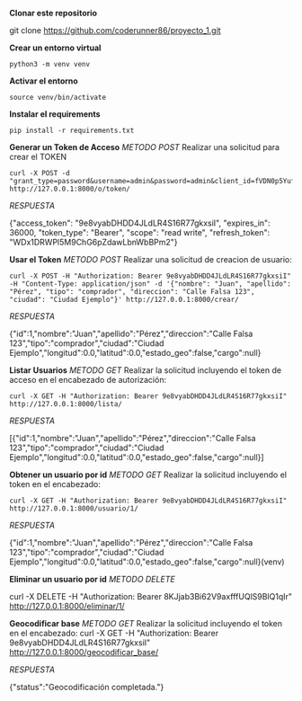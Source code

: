 **Clonar este repositorio**

   git clone https://github.com/coderunner86/proyecto_1.git

**Crear un entorno virtual**

    python3 -m venv venv

**Activar el entorno**

    source venv/bin/activate

**Instalar el requirements**

    pip install -r requirements.txt

**Generar un Token de Acceso**
*METODO POST*
Realizar una solicitud para crear el TOKEN

    curl -X POST -d "grant_type=password&username=admin&password=admin&client_id=fVDN0p5YufIhzroLf0RKlNpp8HVsDVUiLoQCJbkw&client_secret=d8C0STSoLdXhK6A90ru3Bb7clVjIQnoiWzmFmQS9FRbiMoSkz2oosMYT3qSHaYGaurZ4NA0TQdzCx2zEg6mlTm4lVOav3rzEKZonDFXWuQlQqSma3JmlYqC2TrkxexPY" http://127.0.0.1:8000/o/token/

_RESPUESTA_

   {"access_token": "9e8vyabDHDD4JLdLR4S16R77gkxsiI", "expires_in": 36000, "token_type": "Bearer", "scope": "read write", "refresh_token": "WDx1DRWPl5M9ChG6pZdawLbnWbBPm2"}

**Usar el Token**
*METODO POST*
Realizar una solicitud de creacion de usuario:

    curl -X POST -H "Authorization: Bearer 9e8vyabDHDD4JLdLR4S16R77gkxsiI" -H "Content-Type: application/json" -d '{"nombre": "Juan", "apellido": "Pérez", "tipo": "comprador", "direccion": "Calle Falsa 123", "ciudad": "Ciudad Ejemplo"}' http://127.0.0.1:8000/crear/

_RESPUESTA_

   {"id":1,"nombre":"Juan","apellido":"Pérez","direccion":"Calle Falsa 123","tipo":"comprador","ciudad":"Ciudad Ejemplo","longitud":0.0,"latitud":0.0,"estado_geo":false,"cargo":null}

**Listar Usuarios**
*METODO GET*
Realizar la solicitud incluyendo el token de acceso en el encabezado de autorización:

    curl -X GET -H "Authorization: Bearer 9e8vyabDHDD4JLdLR4S16R77gkxsiI" http://127.0.0.1:8000/lista/

_RESPUESTA_

   [{"id":1,"nombre":"Juan","apellido":"Pérez","direccion":"Calle Falsa 123","tipo":"comprador","ciudad":"Ciudad Ejemplo","longitud":0.0,"latitud":0.0,"estado_geo":false,"cargo":null}]

**Obtener un usuario por id**
*METODO GET*
Realizar la solicitud incluyendo el token en el encabezado:

    curl -X GET -H "Authorization: Bearer 9e8vyabDHDD4JLdLR4S16R77gkxsiI" http://127.0.0.1:8000/usuario/1/

_RESPUESTA_

   {"id":1,"nombre":"Juan","apellido":"Pérez","direccion":"Calle Falsa 123","tipo":"comprador","ciudad":"Ciudad Ejemplo","longitud":0.0,"latitud":0.0,"estado_geo":false,"cargo":null}(venv) 

**Eliminar un usuario por id**
*METODO DELETE*

   curl -X DELETE -H "Authorization: Bearer 8KJjab3Bi62V9axfffUQlS9BlQ1qIr" http://127.0.0.1:8000/eliminar/1/

**Geocodificar base**
*METODO GET*
Realizar la solicitud incluyendo el token en el encabezado:
   curl -X GET -H "Authorization: Bearer 9e8vyabDHDD4JLdLR4S16R77gkxsiI" http://127.0.0.1:8000/geocodificar_base/   

_RESPUESTA_

   {"status":"Geocodificación completada."}
